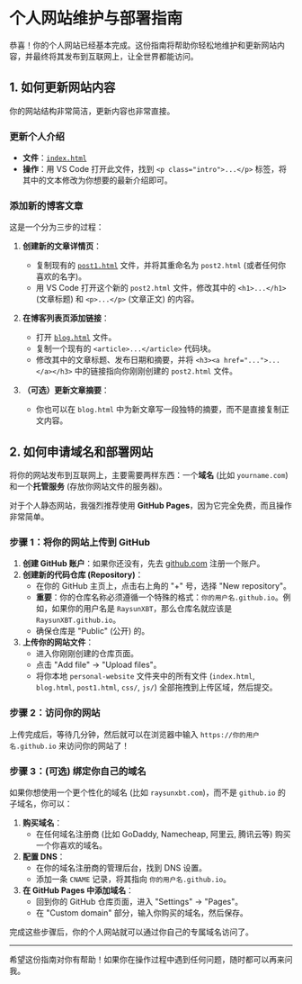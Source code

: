 # 个人网站维护与部署指南

恭喜！你的个人网站已经基本完成。这份指南将帮助你轻松地维护和更新网站内容，并最终将其发布到互联网上，让全世界都能访问。

## 1. 如何更新网站内容

你的网站结构非常简洁，更新内容也非常直接。

### 更新个人介绍

*   **文件**：[`index.html`](index.html)
*   **操作**：用 VS Code 打开此文件，找到 `<p class="intro">...</p>` 标签，将其中的文本修改为你想要的最新介绍即可。

### 添加新的博客文章

这是一个分为三步的过程：

1.  **创建新的文章详情页**：
    *   复制现有的 [`post1.html`](post1.html) 文件，并将其重命名为 `post2.html` (或者任何你喜欢的名字)。
    *   用 VS Code 打开这个新的 `post2.html` 文件，修改其中的 `<h1>...</h1>` (文章标题) 和 `<p>...</p>` (文章正文) 的内容。

2.  **在博客列表页添加链接**：
    *   打开 [`blog.html`](blog.html) 文件。
    *   复制一个现有的 `<article>...</article>` 代码块。
    *   修改其中的文章标题、发布日期和摘要，并将 `<h3><a href="...">...</a></h3>` 中的链接指向你刚刚创建的 `post2.html` 文件。

3.  **（可选）更新文章摘要**：
    *   你也可以在 `blog.html` 中为新文章写一段独特的摘要，而不是直接复制正文内容。

## 2. 如何申请域名和部署网站

将你的网站发布到互联网上，主要需要两样东西：一个**域名** (比如 `yourname.com`) 和一个**托管服务** (存放你网站文件的服务器)。

对于个人静态网站，我强烈推荐使用 **GitHub Pages**，因为它完全免费，而且操作非常简单。

### 步骤 1：将你的网站上传到 GitHub

1.  **创建 GitHub 账户**：如果你还没有，先去 [github.com](https://github.com) 注册一个账户。
2.  **创建新的代码仓库 (Repository)**：
    *   在你的 GitHub 主页上，点击右上角的 "+" 号，选择 "New repository"。
    *   **重要**：你的仓库名称必须遵循一个特殊的格式：`你的用户名.github.io`。例如，如果你的用户名是 `RaysunXBT`，那么仓库名就应该是 `RaysunXBT.github.io`。
    *   确保仓库是 "Public" (公开) 的。
3.  **上传你的网站文件**：
    *   进入你刚刚创建的仓库页面。
    *   点击 "Add file" -> "Upload files"。
    *   将你本地 `personal-website` 文件夹中的所有文件 (`index.html`, `blog.html`, `post1.html`, `css/`, `js/`) 全部拖拽到上传区域，然后提交。

### 步骤 2：访问你的网站

上传完成后，等待几分钟，然后就可以在浏览器中输入 `https://你的用户名.github.io` 来访问你的网站了！

### 步骤 3：(可选) 绑定你自己的域名

如果你想使用一个更个性化的域名 (比如 `raysunxbt.com`)，而不是 `github.io` 的子域名，你可以：

1.  **购买域名**：
    *   在任何域名注册商 (比如 GoDaddy, Namecheap, 阿里云, 腾讯云等) 购买一个你喜欢的域名。
2.  **配置 DNS**：
    *   在你的域名注册商的管理后台，找到 DNS 设置。
    *   添加一条 `CNAME` 记录，将其指向 `你的用户名.github.io`。
3.  **在 GitHub Pages 中添加域名**：
    *   回到你的 GitHub 仓库页面，进入 "Settings" -> "Pages"。
    *   在 "Custom domain" 部分，输入你购买的域名，然后保存。

完成这些步骤后，你的个人网站就可以通过你自己的专属域名访问了。

---

希望这份指南对你有帮助！如果你在操作过程中遇到任何问题，随时都可以再来问我。